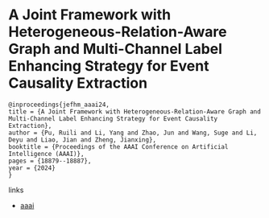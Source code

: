# A Joint Framework with Heterogeneous-Relation-Aware Graph and Multi-Channel Label Enhancing Strategy for Event Causality Extraction

```
@inproceedings{jefhm_aaai24,
title = {A Joint Framework with Heterogeneous-Relation-Aware Graph and Multi-Channel Label Enhancing Strategy for Event Causality Extraction},
author = {Pu, Ruili and Li, Yang and Zhao, Jun and Wang, Suge and Li, Deyu and Liao, Jian and Zheng, Jianxing},
booktitle = {Proceedings of the AAAI Conference on Artificial Intelligence (AAAI)},
pages = {18879--18887},
year = {2024}
}
```

links
- [aaai](https://ojs.aaai.org/index.php/AAAI/article/view/29853)
